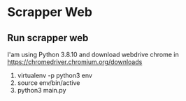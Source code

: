 # Scrapper Web
## Run scrapper web
I'am using Python 3.8.10 and download webdrive chrome in https://chromedriver.chromium.org/downloads
1. virtualenv -p python3 env
2. source env/bin/active
3. python3 main.py
